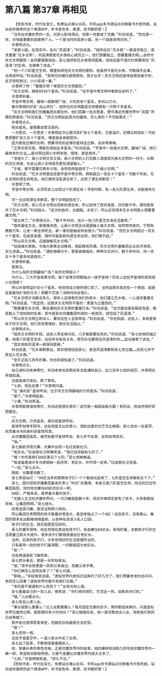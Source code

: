 # 第八篇 第37章 再相见
        【告知书友，时代在变化，免费站点难以长存，手机app多书源站点切换看书大势所趋，站长给你推荐的这个换源APP，听书音色多、换源、找书都好使！】
       “当年在伏魔世界的一生，对吴七影响深远，他那一世都成了天魔。”科羽说道，“而在那一世，对他最重要的就是两个人。一个是当时的吴家小姐，另一个就是吴明兄你。”
       许景明点头。
       “吴家小姐，在现实中，名叫‘风语清’。”科羽说道，“她所在的‘花乡族’一直谋求独立，谋求重建‘花乡文明’。风语清便是花乡族核心成员之一，他们想要独立，想要重建文明……自然令庆方文明震怒！自然要狠狠惩处。吴七虽然和花乡族保持距离，但他还是不惜代价想要保住‘风语清’的生命，也被卷了进去。”
       “他一个八阶星空生命，哪里挡得住庆方文明的震怒。他虽然不是花乡族，可敢插手此事，也得进牢狱。”科羽说道，“吴明兄你嘱托我照顾他，我才出手！庆方文明还是得给我些面子的，这才轻轻放过，小小惩戒一番。”
       许景明了然：“重建文明？难怪庆方文明震怒。”
       “庆方文明，拥有8938个星系。”科羽说道，“在宇宙中等文明中都排在前列了。”
       许景明听着。
       宇宙中等文明，疆域一般都很广阔，少则百余个星系，多则以万计。
       像许景明的好友‘古山师兄’，他所在的文明霜语文明便拥有一万两千多星系。
       “庆方文明和我们伏魔集团长期合作，他们招募一些志愿者，便可满足伏魔世界中‘庆国’所需的原居民。”科羽说道，“庆方文明如此庞大的疆域，怎么来的？不可能靠买！”
       许景明点头。
       购买星系，是需要自愿交易的。
       一方愿买，一方愿卖！许景明这次让银河系扩张七个星系，又是溢价，还算比较轻松！可如果想要扩张三五十个星系，难度就会急剧提升。
       因为那些迁移的文明，想要寻找到足够的星球去迁移，会非常艰难。
       “正常买卖交易，哪能形成如此多星系。”科羽说道，“宇宙中一些强大文明，疆域广阔，他们最根本的方法……是对周边弱小文明渗透、侵蚀，直至吞并。”
       “渗透久了，弱小文明又穷又弱。弱小文明的人们无数人渴望成为强大文明的一份子。长期的文化渗透，也会让弱小文明成员更加渴望融入。”
       “于是，都不需要花费多少钱，自然而然就吞并了一个个弱小文明。”
       科羽说道，“花乡文明曾经还是宇宙中等文明，拥有超过一百五十个星系！可数千年前，花乡文明的源生命死去。他们竟然没有源生命了，出现了源生命断层！”
       许景明了然。
       宇宙中等文明，必须历史上出现过十阶源生命！寻常时期，有一名九阶源生命，也能维持文明。
       可一旦出现源生命断层，整个文明就危险了。
       “庆方文明，担心花乡文明出现新的源生命，所以加快了吞并速度，仅仅数千年，便彻底吞并了花乡文明。”科羽摇头，“这次的吞并，太粗糙，太快了。所以还有很多花乡文明族人想要重建文明。”
       “是太快了。”许景明点头，“数千年时间，估计一些八阶星空生命还活着呢。”
       “吞并最佳方法，是慢慢渗透，让弱小文明主动渴望融入强大文明，自然而然吞并。宁愿耗费数万年，让老一辈全部死去，新一辈的抵触自然会很少。”科羽说道，“但花乡文明超过一百五十个星系，任由其发展，随时可能有新的源生命出现，他们赌不起。”
       “所以庆方文明，迅速肢解花乡文明。”
       “拉拢强大家族，令强大家族主动移民，掀起移民风潮。庆方文明大量集团企业经济渗透，文化渗透……”科羽说道，“遇到强硬分子，更是直接暗杀。种种方式并行，数千年时间，将一百五十多个星系彻底吞并。”
       许景明听着。
       很常见。
       为什么有的文明疆域广阔？有的文明弱小？
       为什么，三大宇宙高等文明，每个高等文明都独占一座宇宙域？历史上这些宇宙域的其他弱小文明呢？
       所以许景明溢价买七个星系，他觉得自己做的很仁慈了。当然选择买卖还有一个原因，就是这是最快扩张的方式！想要不花钱？消耗时间会很久。
       “花乡文明才消散没多久，很多人还很卷恋他们的家乡，他们建立花乡族，一心谋求重建文明。”科羽说道，“而显然，这是庆方文明所不喜的！更是为之震怒的。”
       “敢重建花乡文明，都会遭到庆方文明的重重打击。”科羽说道，“这次据说是有叛徒告密，叛徒献上了他知晓的名单。其中就有在伏魔集团内部的一些成员，就包括了风语清。”
       “所以庆方文明立即派人，要将这些人全部带走。”科羽说道，“你也知道，这批人，本就是来自于庆方文明。他们具有管辖权，我也无法阻止。”
       许景明点头。
       “按庆方文明的手段，这些人带走审问后，几乎都是要处死的。”科羽说道，“吴七知晓抓捕之事，他是八阶星空生命，这些年也有些关系，想尽办法要保住风语清的命……这也被卷了进去。”
       “其实他和风语清一直保持距离。”
       科羽说道，“花乡族群那边，其实很想拉拢吴七，甚至风语清都和吴七求过婚……但吴七并不愿加入花乡族。”
       “至于之前几百年的事，你也早就知道了。”科羽说道。
       许景明点头。
       自己请科羽老弟帮忙，科羽老弟也定期会有消息通知自己，这几百年七叔的经历，许景明也早就知道。
       也就高维污染后，断了联系。
       “七叔，现在在哪？”许景明问道。
       “在‘奥利安’星球牢狱，位于庆方文明疆域的贝奇星系。”科羽说道。
       “谢了。”许景明起身。
       “小事。”科羽笑道。
       许景明能够请他帮忙，科羽还是很乐意的！这可是一条超级粗大腿！有机会，他自然得好好把握住。
       ……
       庆方文明，贝奇星系，奥利安星球牢狱。
       星球牢狱常年阴冷，远处恒星无比的渺小，洒到这里的光芒无比微弱。吴七坐在一处屋顶，欣赏着冰冷的奥利安星球风景。
       从伏魔集团高层，被罚到看守星球牢狱，吴七并不在意，反而自得其乐。
       “嗡。”
       吴七面前浮现光幕，光幕中出现一名红皮肤壮汉。
       “老区长。”红皮肤壮汉咧嘴笑道，“我已经突破到七阶了。”
       “哦？你可是我们A9区第五个七阶。”吴七笑眯眯道。
       “我准备邀请许多兄弟姐妹一起庆贺，老区长，你可得一定来。”红皮肤壮汉说道。
       “一定。”吴七点头。
       随即，光幕便消散了。
       吴七笑容灿烂：“A9区当年的那群孩子们一个个都成长起来了，七阶星空生命都有五个了。”
       吴七，因为受到伏魔集团最高负责人‘科羽’的重用，本身又是八阶星空生命，他当初已位列集团高层。同时他也兼任A9区的区长一职。
       A9区，严格来说，是养着大量的孩子。
       “无数人生活在伏魔世界内，一次沉睡就是数十年，现实中难得恋爱有了孩子。大多都是抛弃掉，让集团照顾。”吴七摇头。
       经常选择沉睡，是没法照顾小孩的。
       所以集团负责照顾的孩子数量非常庞大，甚至单独占了一个A区！这些孩子，没有靠山，集团的很多支出都被悄悄盘剥，以各种名目进入私人口袋。
       孩子们的生活，其实挺困苦压抑的。
       吴七的童年很惨，他反而很在意这些孩子们，亲自兼任A9区长。有他盯着，无数孩子们的生活质量立即大大提升。很多孩子们都很感激这位老区长。
       当然，后来的孩子们，大多觉得好的生活是理所当然。
       只有最早一批的孩子们最清楚，一切都是因为老区长。
       “爸！”
       远处两道身影飞窜而来。
       吴七转头看去，那是一对年轻男女。
       “爸。”其中女孩更是一跃到父亲身边，抱着父亲手臂。
       “你们俩怎么突然出来了？”吴七问道。
       “那啥……”年轻男孩说道，“虚拟世界内老妈已经爽约了好几次了，我们想要老爸你去问问，老妈怎么回事？虚拟世界内都不和我们见面。”
       “老妈是不是遇到什么危险了？”女孩也担心道。
       吴七看着自己的一双儿女，微笑道：“你们老妈很忙，忙完这一阵，会联系你们的。”
       “哦。”儿女都点头。
       吴七有些心疼儿女。
       “事业就那么重要么？比儿女都重要么？每月固定见面的日子，竟然都连续爽约，只是虚拟世界见面而已啊，能耽搁你多少时间吗？”吴七暗暗叹息，他一直没敢告诉儿女，他和他们老妈已经离婚了。
       刚开始也曾很恩爱亲密，但越往后他越是无法忍受。
       “嗯？”
       吴七忽然一愣。
       远处宇宙星空中，一道人影从中走了出来。
       吴七站了起来，不敢相信看着眼前人。
       他，穿着朴素的青色衣袍，正是伏魔世界内的装束。他的模样依旧和几百年前伏魔世界内一模一样，笑容依旧那般熟悉。只是气息要比伏魔世界内庞大太多了。
       “七叔。”许景明微笑道，“好久不见。”
       【告知书友，时代在变化，免费站点难以长存，手机app多书源站点切换看书大势所趋，站长给你推荐的这个换源APP，听书音色多、换源、找书都好使！】